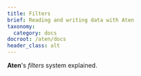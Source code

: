 ```yaml
---
title: Filters
brief: Reading and writing data with Aten
taxonomy:
  category: docs
docroot: /aten/docs
header_class: alt
---
```


**Aten**'s _filters_ system explained.

